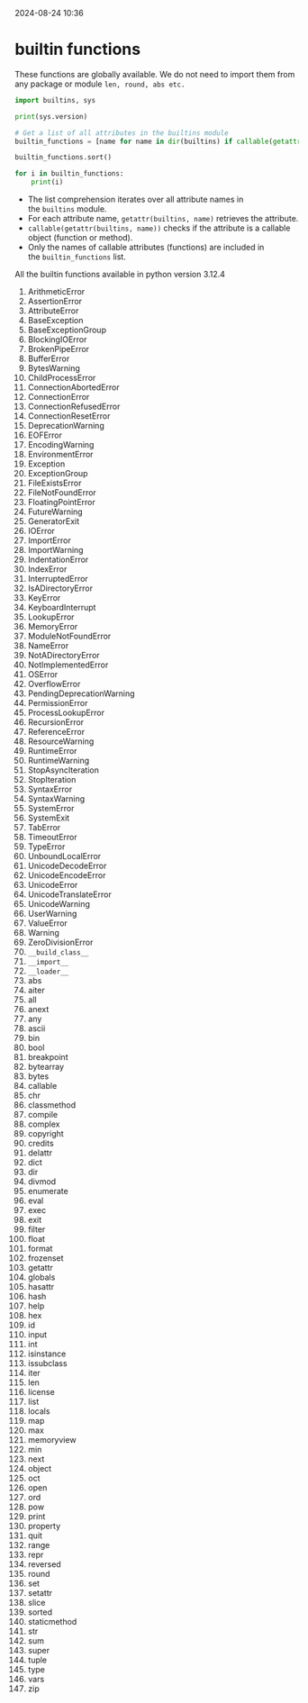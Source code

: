 2024-08-24 10:36
# builtin functions

These functions are globally available. We do not need to import them from any package or module
`len, round, abs etc.`

```python
import builtins, sys

print(sys.version)

# Get a list of all attributes in the builtins module
builtin_functions = [name for name in dir(builtins) if callable(getattr(builtins, name))]

builtin_functions.sort()

for i in builtin_functions:
	print(i)
```

- The list comprehension iterates over all attribute names in the `builtins` module.
- For each attribute name, `getattr(builtins, name)` retrieves the attribute.
- `callable(getattr(builtins, name))` checks if the attribute is a callable object (function or method).
- Only the names of callable attributes (functions) are included in the `builtin_functions` list.

All the builtin functions available in python version 3.12.4 
1. ArithmeticError
2. AssertionError
3. AttributeError
4. BaseException
5. BaseExceptionGroup
6. BlockingIOError
7. BrokenPipeError
8. BufferError
9. BytesWarning
10. ChildProcessError
11. ConnectionAbortedError
12. ConnectionError
13. ConnectionRefusedError
14. ConnectionResetError
15. DeprecationWarning
16. EOFError
17. EncodingWarning
18. EnvironmentError
19. Exception
20. ExceptionGroup
21. FileExistsError
22. FileNotFoundError
23. FloatingPointError
24. FutureWarning
25. GeneratorExit
26. IOError
27. ImportError
28. ImportWarning
29. IndentationError
30. IndexError
31. InterruptedError
32. IsADirectoryError
33. KeyError
34. KeyboardInterrupt
35. LookupError
36. MemoryError
37. ModuleNotFoundError
38. NameError
39. NotADirectoryError
40. NotImplementedError
41. OSError
42. OverflowError
43. PendingDeprecationWarning
44. PermissionError
45. ProcessLookupError
46. RecursionError
47. ReferenceError
48. ResourceWarning
49. RuntimeError
50. RuntimeWarning
51. StopAsyncIteration
52. StopIteration
53. SyntaxError
54. SyntaxWarning
55. SystemError
56. SystemExit
57. TabError
58. TimeoutError
59. TypeError
60. UnboundLocalError
61. UnicodeDecodeError
62. UnicodeEncodeError
63. UnicodeError
64. UnicodeTranslateError
65. UnicodeWarning
66. UserWarning
67. ValueError
68. Warning
69. ZeroDivisionError
70. `__build_class__`
71. `__import__`
72. `__loader__`
73. abs
74. aiter
75. all
76. anext
77. any
78. ascii
79. bin
80. bool
81. breakpoint
82. bytearray
83. bytes
84. callable
85. chr
86. classmethod
87. compile
88. complex
89. copyright
90. credits
91. delattr
92. dict
93. dir
94. divmod
95. enumerate
96. eval
97. exec
98. exit
99. filter
100. float
101. format
102. frozenset
103. getattr
104. globals
105. hasattr
106. hash
107. help
108. hex
109. id
110. input
111. int
112. isinstance
113. issubclass
114. iter
115. len
116. license
117. list
118. locals
119. map
120. max
121. memoryview
122. min
123. next
124. object
125. oct
126. open
127. ord
128. pow
129. print
130. property
131. quit
132. range
133. repr
134. reversed
135. round
136. set
137. setattr
138. slice
139. sorted
140. staticmethod
141. str
142. sum
143. super
144. tuple
145. type
146. vars
147. zip